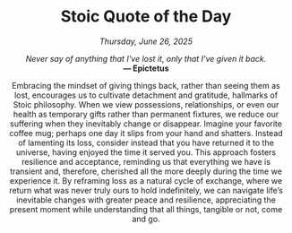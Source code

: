 <h1 align="center">Stoic Quote of the Day</h1>
<p align="center"><em><!--date-start-->Thursday, June 26, 2025<!--date-end--></em></p>
<p align="center">
    <em><!--START_SECTION:quote-text-->
Never say of anything that I've lost it, only that I've given it back.
<!--END_SECTION:quote-text--></em><br>
    <strong>— <!--START_SECTION:quote-author-->
Epictetus
<!--END_SECTION:quote-author--></strong>
</p>

<p align="center" style="max-width:600px;margin:0 auto;">
<!--START_SECTION:quote-interpretation-->
Embracing the mindset of giving things back, rather than seeing them as lost, encourages us to cultivate detachment and gratitude, hallmarks of Stoic philosophy. When we view possessions, relationships, or even our health as temporary gifts rather than permanent fixtures, we reduce our suffering when they inevitably change or disappear. Imagine your favorite coffee mug; perhaps one day it slips from your hand and shatters. Instead of lamenting its loss, consider instead that you have returned it to the universe, having enjoyed the time it served you. This approach fosters resilience and acceptance, reminding us that everything we have is transient and, therefore, cherished all the more deeply during the time we experience it. By reframing loss as a natural cycle of exchange, where we return what was never truly ours to hold indefinitely, we can navigate life’s inevitable changes with greater peace and resilience, appreciating the present moment while understanding that all things, tangible or not, come and go.
<!--END_SECTION:quote-interpretation-->
</p>
